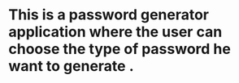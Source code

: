 # This is a password generator application where the user can choose the type of password he want to generate .